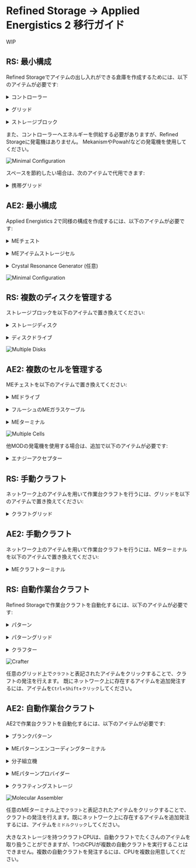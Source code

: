 # Refined Storage → Applied Energistics 2 移行ガイド

WIP

## RS: 最小構成
Refined Storageでアイテムの出し入れができる倉庫を作成するためには、以下のアイテムが必要です:


<details><summary>コントローラー</summary>

エネルギーを受け取り、接続された機械を管理します。ネットワーク内に1つだけ設置する必要があります。

![Controller](img/recipes/refinedstorage/controller.png)</details>


<details><summary>グリッド</summary>

ネットワーク内のアイテムの出し入れができます。

![Grid](img/recipes/refinedstorage/grid.png)</details>


<details><summary>ストレージブロック</summary>

1千ストレージブロックでは、任意のアイテムを1000個まで保管できます。
空のストレージブロックを`Shift`+`右クリック`して、ストレージパーツを取り外せます。

![1k Storage Block](img/recipes/refinedstorage/1k_storage_block.png)</details>


また、コントローラーへエネルギーを供給する必要がありますが、Refined Storageに発電機はありません。
MekanismやPowah!などの発電機を使用してください。

![Minimal Configuration](img/refinedstorage/minimal.png)

スペースを節約したい場合は、次のアイテムで代用できます:

<details><summary>携帯グリッド</summary>

持ち運び・設置共に可能なグリッドです。ストレージディスクを挿入する必要があります。

![Portable Grid](img/recipes/refinedstorage/portable_grid.png)</details>



## AE2: 最小構成
Applied Energistics 2で同様の構成を作成するには、以下のアイテムが必要です:


<details><summary>MEチェスト</summary>

側面からストレージセルを挿入すると、上面のターミナル部からアイテムを出し入れできます。

![ME Chest](img/recipes/ae2/network_blocks_storage_chest.png)</details>


<details><summary>MEアイテムストレージセル</summary>

1k MEアイテムストレージセルでは、4160個-8128個のアイテムを、最大63種保管できます。

![1k ME Item Storage Cell](img/recipes/ae2/network_cells_item_storage_cell_1k.png)</details>

<details><summary>Crystal Resonance Generator (任意)</summary>

設置すると20AE/t=40RF/tのエネルギーを供給します。エネルギーが不足する場合は、火力発電機を使用するか、他MODの発電機を接続してください。

![Crystal Resonance Generator](img/recipes/ae2/network_crystal_resonance_generator.png)</details>

![Minimal Configuration](img/ae2/minimal.png)



## RS: 複数のディスクを管理する

ストレージブロックを以下のアイテムで置き換えてください:


<details><summary>ストレージディスク</summary>

ストレージブロックと同様に、アイテムを保管できます。ディスクドライブに挿入することで機能します。

![Storage Disk](img/recipes/refinedstorage/1k_storage_disk.png)</details>

<details><summary>ディスクドライブ</summary>

ストレージディスクを最大8枚挿入できます。

![Disk Drive](img/recipes/refinedstorage/disk_drive.png)</details>

![Multiple Disks](img/refinedstorage/multiple-disks.png)



## AE2: 複数のセルを管理する

MEチェストを以下のアイテムで置き換えてください:

<details><summary>MEドライブ</summary>

MEアイテムストレージセルを最大10枚挿入できます。

![MEドライブ](img/recipes/ae2/network_blocks_storage_drive.png)</details>

<details><summary>フルーシュのMEガラスケーブル</summary>

MEネットワークにおけるケーブルの役割を果たします。

![Fluix ME Glass Cable](img/recipes/ae2/network_cables_glass_fluix.png)</details>

<details><summary>MEターミナル</summary>

MEネットワーク内のアイテムの出し入れができます。

![ME Terminal](img/recipes/ae2/network_parts_terminals.png)</details>

![Multiple Cells](img/ae2/multiple-cells.png)

他MODの発電機を使用する場合は、追加で以下のアイテムが必要です:

<details><summary>エナジーアクセプター</summary>

受け取ったエネルギーを変換し、ネットワークへ供給します。

![Energy Acceptor](img/recipes/ae2/network_blocks_energy_energy_acceptor.png)</details>



## RS: 手動クラフト

ネットワーク上のアイテムを用いて作業台クラフトを行うには、グリッドを以下のアイテムで置き換えてください:

<details><summary>クラフトグリッド</summary>

作業台機能が内蔵されたグリッドです。JEI/REI/EMIから直接レシピを配置できます。

![Crafting Grid](img/recipes/refinedstorage/crafting_grid_crafting_grid.png)</details>



## AE2: 手動クラフト

ネットワーク上のアイテムを用いて作業台クラフトを行うには、MEターミナルを以下のアイテムで置き換えてください:

<details><summary>MEクラフトターミナル</summary>

作業台機能が内蔵されたMEターミナルです。RS同様に、JEI/REI/EMIから直接レシピを配置できます。

![ME Crafting Terminal](img/recipes/ae2/network_parts_terminals_crafting.png)</details>



## RS: 自動作業台クラフト

Refined Storageで作業台クラフトを自動化するには、以下のアイテムが必要です:

<details><summary>パターン</summary>

レシピを保管します。

![Pattern](img/recipes/refinedstorage/pattern.png)</details>

<details><summary>パターングリッド</summary>

レシピをパターンへ書き込みます。レシピビューアから直接書き込むこともできます。

精密モードがオフの場合、NBTは無視され、タグが共通の他アイテムを使用してクラフトを行うようになります。例えば、チェストの作成にどんな種類の木材でも使用できるようになります。

![Pattern Grid](img/recipes/refinedstorage/pattern_grid_pattern_grid.png)</details>

<details><summary>クラフター</summary>

登録されたパターン通りにアイテムをクラフトします。最大9個のパターンを挿入できます。

![Crafter](img/recipes/refinedstorage/crafter.png)</details>

![Crafter](img/refinedstorage/crafter.png)

任意のグリッド上で`クラフト`と表記されたアイテムをクリックすることで、クラフトの発注を行えます。
既にネットワーク上に存在するアイテムを追加発注するには、アイテムを`Ctrl`+`Shift`+`クリック`してください。



## AE2: 自動作業台クラフト

AE2で作業台クラフトを自動化するには、以下のアイテムが必要です:

<details><summary>ブランクパターン</summary>

レシピを保管します。

![Blank Pattern](img/recipes/ae2/network_crafting_patterns_blank.png)</details>

<details><summary>MEパターンエンコーディングターミナル</summary>

レシピをパターンへ書き込みます。同様に、レシピビューアから直接書き込むこともできます。

`置換有効`状態は、RSの精密モードに相当します。

![ME Pattern Encoding Terminal](img/recipes/ae2/network_parts_terminals_pattern_encoding.png)</details>

<details><summary>分子組立機</summary>

登録されたパターンに応じてアイテムを受け取り、クラフトを行います。パターンを1個だけ挿入できます。

![Molecular Assembler](img/recipes/ae2/network_crafting_molecular_assembler.png)</details>

<details><summary>MEパターンプロバイダー</summary>

登録されたパターンに応じて、周囲の機械へアイテムを供給します。最大9個のパターンを挿入できます。

空の分子組立機に隣接させた場合、分子組立機を使用してクラフトを行い、成果物を自動で取り込みます。

![ME Pattern Provider](img/recipes/ae2/network_blocks_pattern_providers_interface.png)</details>

<details><summary>クラフティングストレージ</summary>

ネットワークの自動クラフトを担当するマルチブロック設備、**クラフトCPU**の構築に使用します。

![Crafting Storage](img/recipes/ae2/network_crafting_1k_cpu_crafting_storage.png)

</details>

![Molecular Assembler](img/ae2/molecular-assembler.png)

任意のMEターミナル上で`クラフト`と表記されたアイテムをクリックすることで、クラフトの発注を行えます。既にネットワーク上に存在するアイテムを追加発注するには、アイテムを`ミドルクリック`してください。

大きなストレージを持つクラフトCPUは、自動クラフトでたくさんのアイテムを取り扱うことができますが、1つのCPUが複数の自動クラフトを実行することはできません。複数の自動クラフトを発注するには、CPUを複数台用意してください。
